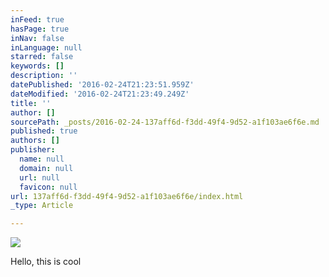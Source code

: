 ```yaml
---
inFeed: true
hasPage: true
inNav: false
inLanguage: null
starred: false
keywords: []
description: ''
datePublished: '2016-02-24T21:23:51.959Z'
dateModified: '2016-02-24T21:23:49.249Z'
title: ''
author: []
sourcePath: _posts/2016-02-24-137aff6d-f3dd-49f4-9d52-a1f103ae6f6e.md
published: true
authors: []
publisher:
  name: null
  domain: null
  url: null
  favicon: null
url: 137aff6d-f3dd-49f4-9d52-a1f103ae6f6e/index.html
_type: Article

---
```

![](https://the-grid-user-content.s3-us-west-2.amazonaws.com/732297d7-49b4-45b4-9d3a-9400548e4dc6.jpg)

Hello, this is cool